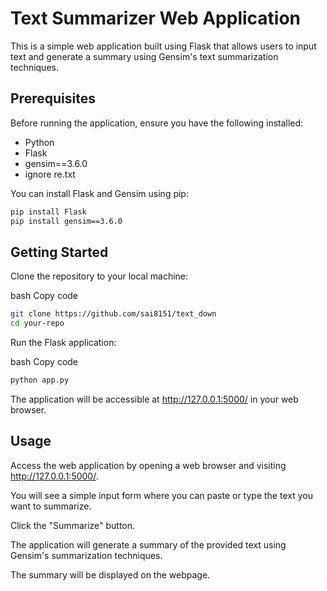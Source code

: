 

# Text Summarizer Web Application

This is a simple web application built using Flask that allows users to input text and generate a summary using Gensim's text summarization techniques.

## Prerequisites

Before running the application, ensure you have the following installed:

- Python
- Flask
- gensim==3.6.0
- ignore re.txt

You can install Flask and Gensim using pip:

```bash
pip install Flask
pip install gensim==3.6.0
```

## Getting Started

Clone the repository to your local machine:

bash
Copy code

```bash
git clone https://github.com/sai8151/text_down
cd your-repo
```

Run the Flask application:

bash
Copy code

```bash
python app.py
```

The application will be accessible at http://127.0.0.1:5000/ in your web browser.

## Usage

Access the web application by opening a web browser and visiting http://127.0.0.1:5000/.

You will see a simple input form where you can paste or type the text you want to summarize.

Click the "Summarize" button.

The application will generate a summary of the provided text using Gensim's summarization techniques.

The summary will be displayed on the webpage.
